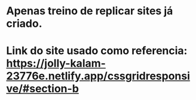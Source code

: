 # Apenas treino de replicar sites já criado.

# Link do site usado como referencia: https://jolly-kalam-23776e.netlify.app/cssgridresponsive/#section-b

